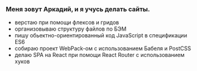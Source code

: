 ### Меня зовут Аркадий, и я учусь делать сайты.
- верстаю при помощи флексов и гридов
- организовываю структуру файлов по БЭМ
- пишу обьектно-ориентированный код JavaScript в спецификации ES6
- собираю проект WebPack-ом с использованием Бабеля и PostCSS
- делаю SPA на React при помощи React Router с использованием хуков

<!--
**konjvpaljto/konjvpaljto** is a ✨ _special_ ✨ repository because its `README.md` (this file) appears on your GitHub profile.

Here are some ideas to get you started:

- 🔭 I’m currently working on ...
- 🌱 I’m currently learning ...
- 👯 I’m looking to collaborate on ...
- 🤔 I’m looking for help with ...
- 💬 Ask me about ...
- 📫 How to reach me: ...
- 😄 Pronouns: ...
- ⚡ Fun fact: ...
-->
